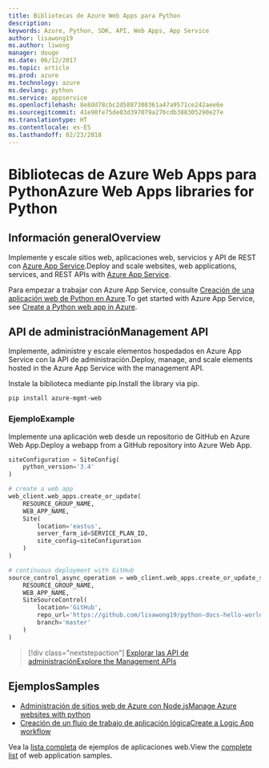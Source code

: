 ```yaml
---
title: Bibliotecas de Azure Web Apps para Python
description: 
keywords: Azure, Python, SDK, API, Web Apps, App Service
author: lisawong19
ms.author: liwong
manager: douge
ms.date: 06/12/2017
ms.topic: article
ms.prod: azure
ms.technology: azure
ms.devlang: python
ms.service: appservice
ms.openlocfilehash: 8e8dd78cbc2d5887308361a47a9571ce242aee6e
ms.sourcegitcommit: 41e90fe75de03d397079a276cdb388305290e27e
ms.translationtype: HT
ms.contentlocale: es-ES
ms.lasthandoff: 02/23/2018
---
```

# <a name="azure-web-apps-libraries-for-python"></a><span data-ttu-id="c41b2-103">Bibliotecas de Azure Web Apps para Python</span><span class="sxs-lookup"><span data-stu-id="c41b2-103">Azure Web Apps libraries for Python</span></span>

## <a name="overview"></a><span data-ttu-id="c41b2-104">Información general</span><span class="sxs-lookup"><span data-stu-id="c41b2-104">Overview</span></span>

<span data-ttu-id="c41b2-105">Implemente y escale sitios web, aplicaciones web, servicios y API de REST con [Azure App Service](/azure/app-service).</span><span class="sxs-lookup"><span data-stu-id="c41b2-105">Deploy and scale websites, web applications, services, and REST APIs with [Azure App Service](/azure/app-service).</span></span>

<span data-ttu-id="c41b2-106">Para empezar a trabajar con Azure App Service, consulte [Creación de una aplicación web de Python en Azure](/azure/app-service-web/app-service-web-get-started-python).</span><span class="sxs-lookup"><span data-stu-id="c41b2-106">To get started with Azure App Service, see [Create a Python web app in Azure](/azure/app-service-web/app-service-web-get-started-python).</span></span>

## <a name="management-api"></a><span data-ttu-id="c41b2-107">API de administración</span><span class="sxs-lookup"><span data-stu-id="c41b2-107">Management API</span></span>

<span data-ttu-id="c41b2-108">Implemente, administre y escale elementos hospedados en Azure App Service con la API de administración.</span><span class="sxs-lookup"><span data-stu-id="c41b2-108">Deploy, manage, and scale elements hosted in the Azure App Service with the management API.</span></span>

<span data-ttu-id="c41b2-109">Instale la biblioteca mediante pip.</span><span class="sxs-lookup"><span data-stu-id="c41b2-109">Install the library via pip.</span></span>

```bash
pip install azure-mgmt-web
```

### <a name="example"></a><span data-ttu-id="c41b2-110">Ejemplo</span><span class="sxs-lookup"><span data-stu-id="c41b2-110">Example</span></span>

<span data-ttu-id="c41b2-111">Implemente una aplicación web desde un repositorio de GitHub en Azure Web App.</span><span class="sxs-lookup"><span data-stu-id="c41b2-111">Deploy a webapp from a GitHub repository into Azure Web App.</span></span>

```python
siteConfiguration = SiteConfig(
    python_version='3.4'
)

# create a web app
web_client.web_apps.create_or_update(
    RESOURCE_GROUP_NAME,
    WEB_APP_NAME,
    Site(
        location='eastus',
        server_farm_id=SERVICE_PLAN_ID,
        site_config=siteConfiguration
    )
)

# continuous deployment with GitHub
source_control_async_operation = web_client.web_apps.create_or_update_source_control(
    RESOURCE_GROUP_NAME,
    WEB_APP_NAME,
    SiteSourceControl(
        location='GitHub',
        repo_url='https://github.com/lisawong19/python-docs-hello-world',
        branch='master'
    )
)
```
> [!div class="nextstepaction"]
> [<span data-ttu-id="c41b2-112">Explorar las API de administración</span><span class="sxs-lookup"><span data-stu-id="c41b2-112">Explore the Management APIs</span></span>](/python/api/overview/azure/webapps/management)

## <a name="samples"></a><span data-ttu-id="c41b2-113">Ejemplos</span><span class="sxs-lookup"><span data-stu-id="c41b2-113">Samples</span></span> 

* <span data-ttu-id="c41b2-114">[Administración de sitios web de Azure con Node.js][1]</span><span class="sxs-lookup"><span data-stu-id="c41b2-114">[Manage Azure websites with python][1]</span></span>
* <span data-ttu-id="c41b2-115">[Creación de un flujo de trabajo de aplicación lógica][2]</span><span class="sxs-lookup"><span data-stu-id="c41b2-115">[Create a Logic App workflow][2]</span></span>
 
<span data-ttu-id="c41b2-116">Vea la [lista completa](https://azure.microsoft.com/en-us/resources/samples/?platform=python&term=web-app) de ejemplos de aplicaciones web.</span><span class="sxs-lookup"><span data-stu-id="c41b2-116">View the [complete list](https://azure.microsoft.com/en-us/resources/samples/?platform=python&term=web-app) of web application samples.</span></span>

[1]: https://azure.microsoft.com/resources/samples/app-service-web-python-manage
[2]: ../docs-ref-conceptual/python-sdk-azure-samples-logic-app-workflow.md